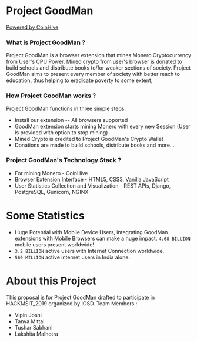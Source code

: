 # Project GoodMan 
[Powered by CoinHive](https://coinhive.com/)


### What is Project GoodMan ?
Project GoodMan is a browser extension that mines Monero Cryptocurrency from User's CPU Power. Mined crypto from user's browser is donated to build schools and distribute books to/for weaker sections of society. 
Project GoodMan aims to present every member of society with better reach to education, thus helping to eradicate poverty to some extent,


### How Project GoodMan works ?
Project GoodMan functions in three simple steps:
- Install our extension -- All browsers supported
- GoodMan extension starts mining Monero with every new Session (User is provided with option to stop mining)
- Mined Crypto is credited to Project GoodMan's Crypto Wallet
- Donations are made to build schools, distribute books and more...


### Project GoodMan's Technology Stack ?
- For mining Monero - CoinHive
- Browser Extension Interface - HTML5, CSS3, Vanilla JavaScript
- User Statistics Collection and Visualization - REST APIs, Django, PostgreSQL, Gunicorn, NGINX

# Some Statistics

- Huge Potential with Mobile Device Users, integrating GoodMan extensions with Mobile Browsers can make a huge impact. `4.68 BILLION` mobile users present worldwide! 
- `3.2 BILLION` active users with Internet Connection worldwide.
- `560 MILLION` active internet users in India alone.






# About this Project
This proposal is for Project GoodMan drafted to participate in HACKMSIT_2019 organized by IOSD.
Team Members : 
- Vipin Joshi
- Tanya Mittal
- Tushar Sabhani
- Lakshita Malhotra
